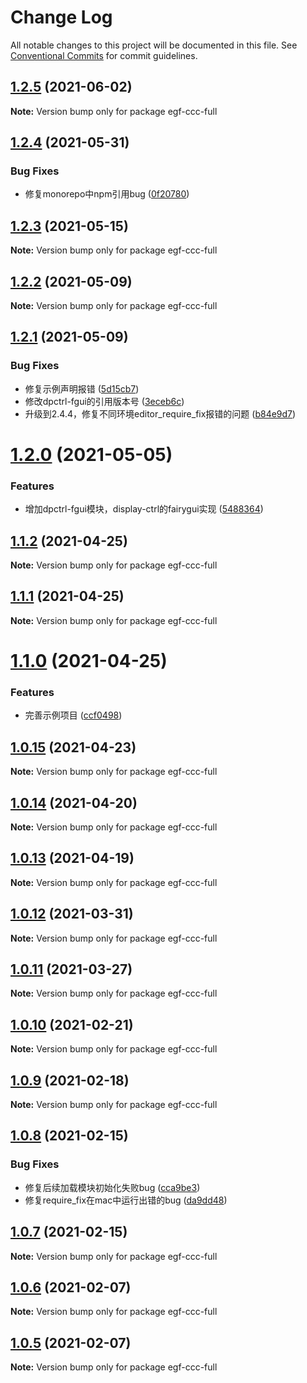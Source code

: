 # Change Log

All notable changes to this project will be documented in this file.
See [Conventional Commits](https://conventionalcommits.org) for commit guidelines.

## [1.2.5](https://e.coding.net/AILHC/easy-game-framework/EasyGameFrameworkOpen/compare/egf-ccc-full@1.2.4...egf-ccc-full@1.2.5) (2021-06-02)

**Note:** Version bump only for package egf-ccc-full





## [1.2.4](https://e.coding.net/AILHC/easy-game-framework/EasyGameFrameworkOpen/compare/egf-ccc-full@1.2.3...egf-ccc-full@1.2.4) (2021-05-31)


### Bug Fixes

* 修复monorepo中npm引用bug ([0f20780](https://e.coding.net/AILHC/easy-game-framework/EasyGameFrameworkOpen/commits/0f20780d64cc7edf1fe48424ae01133a8763e11e))





## [1.2.3](https://e.coding.net/AILHC/easy-game-framework/EasyGameFrameworkOpen/compare/egf-ccc-full@1.2.2...egf-ccc-full@1.2.3) (2021-05-15)

**Note:** Version bump only for package egf-ccc-full





## [1.2.2](https://e.coding.net/AILHC/easy-game-framework/EasyGameFrameworkOpen/compare/egf-ccc-full@1.2.1...egf-ccc-full@1.2.2) (2021-05-09)

**Note:** Version bump only for package egf-ccc-full





## [1.2.1](https://e.coding.net/AILHC/easy-game-framework/EasyGameFrameworkOpen/compare/egf-ccc-full@1.2.0...egf-ccc-full@1.2.1) (2021-05-09)


### Bug Fixes

* 修复示例声明报错 ([5d15cb7](https://e.coding.net/AILHC/easy-game-framework/EasyGameFrameworkOpen/commits/5d15cb7c8baae30bd7619daa3352ffbb84245a24))
* 修改dpctrl-fgui的引用版本号 ([3eceb6c](https://e.coding.net/AILHC/easy-game-framework/EasyGameFrameworkOpen/commits/3eceb6c68671ba7c5284e4e20d721b9c7fde303f))
* 升级到2.4.4，修复不同环境editor_require_fix报错的问题 ([b84e9d7](https://e.coding.net/AILHC/easy-game-framework/EasyGameFrameworkOpen/commits/b84e9d764b990fabf964a31145c59c47f9376873))





# [1.2.0](https://e.coding.net/AILHC/easy-game-framework/EasyGameFrameworkOpen/compare/egf-ccc-full@1.1.2...egf-ccc-full@1.2.0) (2021-05-05)


### Features

* 增加dpctrl-fgui模块，display-ctrl的fairygui实现 ([5488364](https://e.coding.net/AILHC/easy-game-framework/EasyGameFrameworkOpen/commits/548836485d02c944b18f7b4a8307d4acbb05882d))





## [1.1.2](https://e.coding.net/AILHC/easy-game-framework/EasyGameFrameworkOpen/compare/egf-ccc-full@1.1.1...egf-ccc-full@1.1.2) (2021-04-25)

**Note:** Version bump only for package egf-ccc-full





## [1.1.1](https://e.coding.net/AILHC/easy-game-framework/EasyGameFrameworkOpen/compare/egf-ccc-full@1.1.0...egf-ccc-full@1.1.1) (2021-04-25)

**Note:** Version bump only for package egf-ccc-full





# [1.1.0](https://e.coding.net/AILHC/easy-game-framework/EasyGameFrameworkOpen/compare/egf-ccc-full@1.0.15...egf-ccc-full@1.1.0) (2021-04-25)


### Features

* 完善示例项目 ([ccf0498](https://e.coding.net/AILHC/easy-game-framework/EasyGameFrameworkOpen/commits/ccf04981ae49c40fb9e8ff67376411d205ccac7c))





## [1.0.15](https://e.coding.net/AILHC/easy-game-framework/EasyGameFrameworkOpen/compare/egf-ccc-full@1.0.14...egf-ccc-full@1.0.15) (2021-04-23)

**Note:** Version bump only for package egf-ccc-full





## [1.0.14](https://e.coding.net/AILHC/easy-game-framework/EasyGameFrameworkOpen/compare/egf-ccc-full@1.0.13...egf-ccc-full@1.0.14) (2021-04-20)

**Note:** Version bump only for package egf-ccc-full





## [1.0.13](https://e.coding.net/AILHC/easy-game-framework/EasyGameFrameworkOpen/compare/egf-ccc-full@1.0.12...egf-ccc-full@1.0.13) (2021-04-19)

**Note:** Version bump only for package egf-ccc-full





## [1.0.12](https://e.coding.net/AILHC/easy-game-framework/EasyGameFrameworkOpen/compare/egf-ccc-full@1.0.11...egf-ccc-full@1.0.12) (2021-03-31)

**Note:** Version bump only for package egf-ccc-full





## [1.0.11](https://e.coding.net/AILHC/easy-game-framework/EasyGameFrameworkOpen/compare/egf-ccc-full@1.0.10...egf-ccc-full@1.0.11) (2021-03-27)

**Note:** Version bump only for package egf-ccc-full





## [1.0.10](https://e.coding.net/AILHC/easy-game-framework/EasyGameFrameworkOpen/compare/egf-ccc-full@1.0.9...egf-ccc-full@1.0.10) (2021-02-21)

**Note:** Version bump only for package egf-ccc-full





## [1.0.9](https://e.coding.net/AILHC/easy-game-framework/EasyGameFrameworkOpen/compare/egf-ccc-full@1.0.8...egf-ccc-full@1.0.9) (2021-02-18)

**Note:** Version bump only for package egf-ccc-full





## [1.0.8](https://e.coding.net/AILHC/easy-game-framework/EasyGameFrameworkOpen/compare/egf-ccc-full@1.0.7...egf-ccc-full@1.0.8) (2021-02-15)


### Bug Fixes

* 修复后续加载模块初始化失败bug ([cca9be3](https://e.coding.net/AILHC/easy-game-framework/EasyGameFrameworkOpen/commits/cca9be371e019a7e261094cab6d1b722c96908b8))
* 修复require_fix在mac中运行出错的bug ([da9dd48](https://e.coding.net/AILHC/easy-game-framework/EasyGameFrameworkOpen/commits/da9dd480484a6d64b6c69b8c1d0008db0f287d96))





## [1.0.7](https://e.coding.net/AILHC/easy-game-framework/EasyGameFrameworkOpen/compare/egf-ccc-full@1.0.6...egf-ccc-full@1.0.7) (2021-02-15)

**Note:** Version bump only for package egf-ccc-full





## [1.0.6](https://e.coding.net/AILHC/easy-game-framework/EasyGameFrameworkOpen/compare/egf-ccc-full@1.0.5...egf-ccc-full@1.0.6) (2021-02-07)

**Note:** Version bump only for package egf-ccc-full





## [1.0.5](https://e.coding.net/AILHC/easy-game-framework/EasyGameFrameworkOpen/compare/egf-ccc-full@1.0.4...egf-ccc-full@1.0.5) (2021-02-07)

**Note:** Version bump only for package egf-ccc-full

